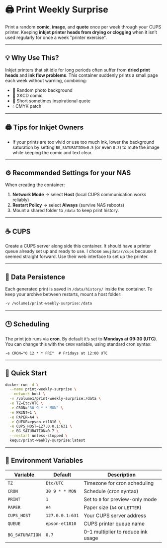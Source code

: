 # 🖨️ Print Weekly Surprise

Print a random **comic**, **image**, and **quote** once per week through your CUPS printer. Keeping **inkjet printer heads from drying or clogging** when it isn’t used regularly for once a week "printer exercise".

---

## 💡 Why Use This?

Inkjet printers that sit idle for long periods often suffer from **dried print heads** and **ink flow problems**. This container suddenly prints a small page each week without warning, combining:

- 🎨 Random photo background
- 🧠 XKCD comic
- 💬 Short sometimes inspirational quote
- 💧 CMYK patch

---

## 🖨️ Tips for Inkjet Owners

- If your prints are too vivid or use too much ink, lower the background saturation by setting `BG_SATURATION=0.5` (or even `0.3`) to mute the image while keeping the comic and text clear.

---

## ⚙️ Recommended Settings for your NAS

When creating the container:

1. **Network Mode** → select **Host** (local CUPS communication works reliably)
2. **Restart Policy** → select **Always** (survive NAS reboots)
3. Mount a shared folder to `/data` to keep print history.

---

## ☕️ CUPS

Create a CUPS server along side this container. It should have a printer queue already set up and ready to use. I chose `anujdatar/cups` because it seemed straight forward. Use their web interface to set up the printer.

---

## 📁 Data Persistence

Each generated print is saved in `/data/history/` inside the container.
To keep your archive between restarts, mount a host folder:

```bash
-v /volume1/print-weekly-surprise:/data
````

---

## 🕒 Scheduling

The print job runs via **cron**.
By default it’s set to **Mondays at 09:30 (UTC)**.
You can change this with the `CRON` variable, using standard cron syntax:

```
-e CRON="0 12 * * FRI"  # Fridays at 12:00 UTC
```

---

## 🚀 Quick Start

```bash
docker run -d \
  --name print-weekly-surprise \
  --network host \
  -v /volume1/print-weekly-surprise:/data \
  -e TZ=Etc/UTC \
  -e CRON="30 9 * * MON" \
  -e PRINT=1 \
  -e PAPER=A4 \
  -e QUEUE=epson-et1810 \
  -e CUPS_HOST=127.0.0.1:631 \
  -e BG_SATURATION=0.7 \
  --restart unless-stopped \
  kequc/print-weekly-surprise:latest
```

---

## 🧩 Environment Variables

| Variable        | Default         | Description                        |
| --------------- | --------------- | ---------------------------------- |
| `TZ`            | `Etc/UTC`       | Timezone for cron scheduling       |
| `CRON`          | `30 9 * * MON`  | Schedule (cron syntax)             |
| `PRINT`         | `1`             | Set to `0` for preview-only mode   |
| `PAPER`         | `A4`            | Paper size (`A4` or `LETTER`)      |
| `CUPS_HOST`     | `127.0.0.1:631` | Your CUPS server address           |
| `QUEUE`         | `epson-et1810`  | CUPS printer queue name            |
| `BG_SATURATION` | `0.7`           | 0–1 multiplier to reduce ink usage |

